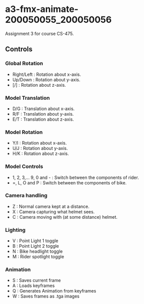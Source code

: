 # a3-fmx-animate-200050055_200050056

Assignment 3 for course CS-475.

## Controls

### Global Rotation
- Right/Left :  Rotation about x-axis.
- Up/Down :  Rotation about y-axis.
- \[/\] : Rotation about z-axis.

### Model Translation
- D/G : Translation about x-axis.
- R/F : Translation about y-axis.
- E/T : Translation about z-axis.

### Model Rotation
- Y/I :  Rotation about x-axis.
- U/J :  Rotation about y-axis.
- H/K : Rotation about z-axis.

### Model Controls
- 1, 2, 3,... 9, 0 and - : Switch between the components of rider.
- =, L, O and P :  Switch between the components of bike.

### Camera handling

- Z : Normal camera kept at a distance.
- X : Camera capturing what helmet sees.
- C : Camera moving with (at some distance) helmet.

### Lighting
- V : Point Light 1 toggle
- B : Point Light 2 toggle
- N : Bike headlight toggle
- M : Rider spotlight toggle

### Animation
- S : Saves current frame
- A : Loads keyframes
- Q : Generates Animation from keyframes
- W : Saves frames as .tga images